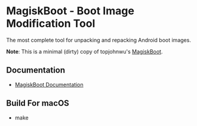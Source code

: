 # MagiskBoot - Boot Image Modification Tool
The most complete tool for unpacking and repacking Android boot images.

**Note**: This is a minimal (dirty) copy of topjohnwu's [MagiskBoot](https://github.com/topjohnwu/Magisk/tree/master/native/src/boot).

## Documentation
- [MagiskBoot Documentation](https://topjohnwu.github.io/Magisk/tools.html#magiskboot)

## Build For macOS
- make